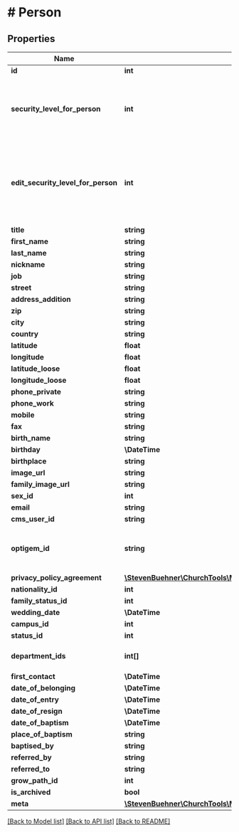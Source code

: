 # # Person

## Properties

Name | Type | Description | Notes
------------ | ------------- | ------------- | -------------
**id** | **int** |  | [optional]
**security_level_for_person** | **int** | Security level of the current user. The user sees fields upto this level. | [optional]
**edit_security_level_for_person** | **int** | Eidt security level of the current user. The user can edit fields upto this level. | [optional]
**title** | **string** |  | [optional]
**first_name** | **string** |  | [optional]
**last_name** | **string** |  | [optional]
**nickname** | **string** |  | [optional]
**job** | **string** |  | [optional]
**street** | **string** |  | [optional]
**address_addition** | **string** |  | [optional]
**zip** | **string** |  | [optional]
**city** | **string** |  | [optional]
**country** | **string** |  | [optional]
**latitude** | **float** |  | [optional]
**longitude** | **float** |  | [optional]
**latitude_loose** | **float** |  | [optional]
**longitude_loose** | **float** |  | [optional]
**phone_private** | **string** |  | [optional]
**phone_work** | **string** |  | [optional]
**mobile** | **string** |  | [optional]
**fax** | **string** |  | [optional]
**birth_name** | **string** |  | [optional]
**birthday** | **\DateTime** |  | [optional]
**birthplace** | **string** |  | [optional]
**image_url** | **string** |  | [optional]
**family_image_url** | **string** |  | [optional]
**sex_id** | **int** |  | [optional]
**email** | **string** |  | [optional]
**cms_user_id** | **string** |  | [optional]
**optigem_id** | **string** | String with Optigem ID or empty string if no ID is set. | [optional]
**privacy_policy_agreement** | [**\StevenBuehner\ChurchTools\Model\Person1PrivacyPolicyAgreement**](Person1PrivacyPolicyAgreement.md) |  | [optional]
**nationality_id** | **int** |  | [optional]
**family_status_id** | **int** |  | [optional]
**wedding_date** | **\DateTime** |  | [optional]
**campus_id** | **int** |  | [optional]
**status_id** | **int** |  | [optional]
**department_ids** | **int[]** | List of department IDs | [optional]
**first_contact** | **\DateTime** |  | [optional]
**date_of_belonging** | **\DateTime** |  | [optional]
**date_of_entry** | **\DateTime** |  | [optional]
**date_of_resign** | **\DateTime** |  | [optional]
**date_of_baptism** | **\DateTime** |  | [optional]
**place_of_baptism** | **string** |  | [optional]
**baptised_by** | **string** |  | [optional]
**referred_by** | **string** |  | [optional]
**referred_to** | **string** |  | [optional]
**grow_path_id** | **int** |  | [optional]
**is_archived** | **bool** |  | [optional]
**meta** | [**\StevenBuehner\ChurchTools\Model\EntityMetaData**](EntityMetaData.md) |  | [optional]

[[Back to Model list]](../../README.md#models) [[Back to API list]](../../README.md#endpoints) [[Back to README]](../../README.md)
